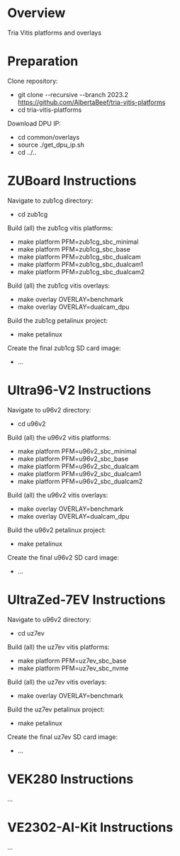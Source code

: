 # Overview

Tria Vitis platforms and overlays 

# Preparation

Clone repository:
- git clone --recursive --branch 2023.2 https://github.com/AlbertaBeef/tria-vitis-platforms
- cd tria-vitis-platforms

Download DPU IP:
- cd common/overlays
- source ./get_dpu_ip.sh
- cd ../..

# ZUBoard Instructions

Navigate to zub1cg directory:
- cd zub1cg

Build (all) the zub1cg vitis platforms:
- make platform PFM=zub1cg_sbc_minimal
- make platform PFM=zub1cg_sbc_base
- make platform PFM=zub1cg_sbc_dualcam
- make platform PFM=zub1cg_sbc_dualcam1
- make platform PFM=zub1cg_sbc_dualcam2

Build (all) the  zub1cg vitis overlays:
- make overlay OVERLAY=benchmark
- make overlay OVERLAY=dualcam_dpu

Build the zub1cg petalinux project:
- make petalinux

Create the final zub1cg SD card image:
- ...

# Ultra96-V2 Instructions

Navigate to u96v2 directory:
- cd u96v2

Build (all) the u96v2 vitis platforms:
- make platform PFM=u96v2_sbc_minimal
- make platform PFM=u96v2_sbc_base
- make platform PFM=u96v2_sbc_dualcam
- make platform PFM=u96v2_sbc_dualcam1
- make platform PFM=u96v2_sbc_dualcam2

Build (all) the u96v2 vitis overlays:
- make overlay OVERLAY=benchmark
- make overlay OVERLAY=dualcam_dpu

Build the u96v2 petalinux project:
- make petalinux

Create the final u96v2 SD card image:
- ...

# UltraZed-7EV Instructions

Navigate to u96v2 directory:
- cd uz7ev

Build (all) the uz7ev vitis platforms:
- make platform PFM=uz7ev_sbc_base
- make platform PFM=uz7ev_sbc_nvme

Build (all) the uz7ev vitis overlays:
- make overlay OVERLAY=benchmark

Build the uz7ev petalinux project:
- make petalinux

Create the final uz7ev SD card image:
- ...

# VEK280 Instructions

...

# VE2302-AI-Kit Instructions

...




